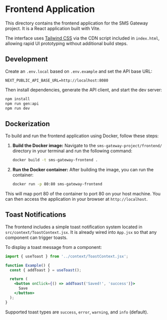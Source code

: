 # Frontend Application

This directory contains the frontend application for the SMS Gateway project. It is a React application built with Vite.

The interface uses [Tailwind CSS](https://tailwindcss.com/) via the CDN script included in `index.html`, allowing rapid UI prototyping without additional build steps.

## Development

Create an `.env.local` based on `.env.example` and set the API base URL:

```env
NEXT_PUBLIC_API_BASE_URL=http://localhost:8080
```

Then install dependencies, generate the API client, and start the dev server:

```bash
npm install
npm run gen:api
npm run dev
```

## Dockerization

To build and run the frontend application using Docker, follow these steps:

1.  **Build the Docker image:**
    Navigate to the `sms-gateway-project/frontend/` directory in your terminal and run the following command:
    ```bash
    docker build -t sms-gateway-frontend .
    ```

2.  **Run the Docker container:**
    After building the image, you can run the container:
    ```bash
    docker run -p 80:80 sms-gateway-frontend
    ```
This will map port 80 of the container to port 80 on your host machine. You can then access the application in your browser at `http://localhost`.

## Toast Notifications

The frontend includes a simple toast notification system located in `src/context/ToastContext.jsx`. It is already wired into `App.jsx` so that any component can trigger toasts.

To display a toast message from a component:

```jsx
import { useToast } from '../context/ToastContext.jsx';

function Example() {
  const { addToast } = useToast();

  return (
    <button onClick={() => addToast('Saved!', 'success')}>
      Save
    </button>
  );
}
```

Supported toast types are `success`, `error`, `warning`, and `info` (default).